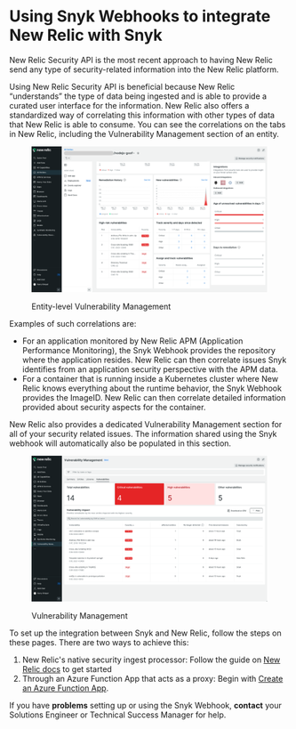 # Using Snyk Webhooks to integrate New Relic with Snyk

New Relic Security API is the most recent approach to having New Relic send any type of security-related information into the New Relic platform.

Using New Relic Security API is beneficial because New Relic “understands” the type of data being ingested and is able to provide a curated user interface for the information. New Relic also offers a standardized way of correlating this information with other types of data that New Relic is able to consume. You can see the correlations on the tabs in New Relic, including the Vulnerability Management section of an entity.

<figure><img src="../../../.gitbook/assets/new-relic-entity.png" alt="Entity-level Vulnerability Management"><figcaption><p>Entity-level Vulnerability Management</p></figcaption></figure>

Examples of such correlations are:

- For an application monitored by New Relic APM (Application Performance Monitoring), the Snyk Webhook provides the repository where the application resides. New Relic can then correlate issues Snyk identifies from an application security perspective with the APM data.
- For a container that is running inside a Kubernetes cluster where New Relic knows everything about the runtime behavior, the Snyk Webhook provides the ImageID. New Relic can then correlate detailed information provided about security aspects for the container.

New Relic also provides a dedicated Vulnerability Management section for all of your security related issues. The information shared using the Snyk webhook will automatically also be populated in this section.

<figure><img src="../../../.gitbook/assets/new-relic-vuln-mgmt.png" alt="Vulnerability Management"><figcaption><p>Vulnerability Management</p></figcaption></figure>

To set up the integration between Snyk and New Relic, follow the steps on these pages. There are two ways to achieve this:

1. New Relic's native security ingest processor: Follow the guide on [New Relic docs](https://docs.newrelic.com/docs/vulnerability-management/integrations/snyk/) to get started
2. Through an Azure Function App that acts as a proxy: Begin with [Create an Azure Function App](create-an-azure-function-app.md).

If you have **problems** setting up or using the Snyk Webhook, **contact** your Solutions Engineer or Technical Success Manager for help.

